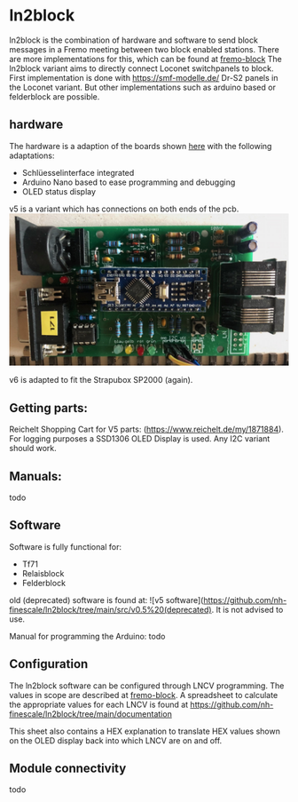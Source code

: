 # ln2block

ln2block is the combination of hardware and software to send block messages in a Fremo meeting between two block enabled stations. There are more implementations for this, which can be found at [fremo-block](http://fremo-block.sourceforge.net/) The ln2block variant aims to directly connect Loconet switchpanels to block. First implementation is done with https://smf-modelle.de/ Dr-S2 panels in the Loconet variant. But other implementations such as arduino based or felderblock are possible.

## hardware

The hardware is a adaption of the boards shown [here](http://fremo-block.sourceforge.net/Loconet2Block/index.html) with the following adaptations:
- Schlüesselinterface integrated
- Arduino Nano based to ease programming and debugging
- OLED status display

v5 is a variant which has connections on both ends of the pcb.
![v5 prototype](https://raw.githubusercontent.com/nh-finescale/ln2block/main/documentation/img/ln2bv5.jpeg)

v6 is adapted to fit the Strapubox SP2000 (again).

## Getting parts:

Reichelt Shopping Cart for V5 parts: (https://www.reichelt.de/my/1871884). For logging purposes a SSD1306 OLED Display is used. Any I2C variant should work.

## Manuals:

todo

## Software

Software is fully functional for:
* Tf71
* Relaisblock
* Felderblock

old (deprecated) software is found at: ![v5 software](https://github.com/nh-finescale/ln2block/tree/main/src/v0.5%20(deprecated). It is not advised to use.

Manual for programming the Arduino: todo

## Configuration

The ln2block software can be configured through LNCV programming. The values in scope are described at [fremo-block](http://fremo-block.sourceforge.net/Loconet2Block/config.html).
A spreadsheet to calculate the appropriate values for each LNCV is found at https://github.com/nh-finescale/ln2block/tree/main/documentation

This sheet also contains a HEX explanation to translate HEX values shown on the OLED display back into which LNCV are on and off.

## Module connectivity

todo
